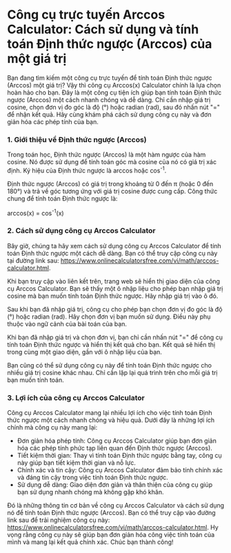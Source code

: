 Công cụ trực tuyến Arccos Calculator: Cách sử dụng và tính toán Định thức ngược (Arccos) của một giá trị
========================================================================================================

Bạn đang tìm kiếm một công cụ trực tuyến để tính toán Định thức ngược (Arccos) một giá trị? Vậy thì công cụ Arccos(x) Calculator chính là lựa chọn hoàn hảo cho bạn. Đây là một công cụ tiện ích giúp bạn tính toán Định thức ngược (Arccos) một cách nhanh chóng và dễ dàng. Chỉ cần nhập giá trị cosine, chọn đơn vị đo góc là độ (°) hoặc radian (rad), sau đó nhấn nút "=" để nhận kết quả. Hãy cùng khám phá cách sử dụng công cụ này và đơn giản hóa các phép tính của bạn.

### 1. Giới thiệu về Định thức ngược (Arccos)

Trong toán học, Định thức ngược (Arccos) là một hàm ngược của hàm cosine. Nó được sử dụng để tính toán góc mà cosine của nó có giá trị xác định. Ký hiệu của Định thức ngược là arccos hoặc cos<sup>-1</sup>.

Định thức ngược (Arccos) có giá trị trong khoảng từ 0 đến π (hoặc 0 đến 180°) và trả về góc tương ứng với giá trị cosine được cung cấp. Công thức chung để tính toán Định thức ngược là:

arccos(x) = cos<sup>-1</sup>(x)

### 2. Cách sử dụng công cụ Arccos Calculator

Bây giờ, chúng ta hãy xem cách sử dụng công cụ Arccos Calculator để tính toán Định thức ngược một cách dễ dàng. Bạn có thể truy cập công cụ này tại đường link sau: <https://www.onlinecalculatorsfree.com/vi/math/arccos-calculator.html>.

Khi bạn truy cập vào liên kết trên, trang web sẽ hiển thị giao diện của công cụ Arccos Calculator. Bạn sẽ thấy một ô nhập liệu cho phép bạn nhập giá trị cosine mà bạn muốn tính toán Định thức ngược. Hãy nhập giá trị vào ô đó.

Sau khi bạn đã nhập giá trị, công cụ cho phép bạn chọn đơn vị đo góc là độ (°) hoặc radian (rad). Hãy chọn đơn vị bạn muốn sử dụng. Điều này phụ thuộc vào ngữ cảnh của bài toán của bạn.

Khi bạn đã nhập giá trị và chọn đơn vị, bạn chỉ cần nhấn nút "=" để công cụ tính toán Định thức ngược và hiển thị kết quả cho bạn. Kết quả sẽ hiển thị trong cùng một giao diện, gần với ô nhập liệu của bạn.

Bạn cũng có thể sử dụng công cụ này để tính toán Định thức ngược cho nhiều giá trị cosine khác nhau. Chỉ cần lặp lại quá trình trên cho mỗi giá trị bạn muốn tính toán.

### 3. Lợi ích của công cụ Arccos Calculator

Công cụ Arccos Calculator mang lại nhiều lợi ích cho việc tính toán Định thức ngược một cách nhanh chóng và hiệu quả. Dưới đây là những lợi ích chính mà công cụ này mang lại:

- Đơn giản hóa phép tính: Công cụ Arccos Calculator giúp bạn đơn giản hóa các phép tính phức tạp liên quan đến Định thức ngược (Arccos).
- Tiết kiệm thời gian: Thay vì tính toán Định thức ngược bằng tay, công cụ này giúp bạn tiết kiệm thời gian và nỗ lực.
- Chính xác và tin cậy: Công cụ Arccos Calculator đảm bảo tính chính xác và đáng tin cậy trong việc tính toán Định thức ngược.
- Sử dụng dễ dàng: Giao diện đơn giản và thân thiện của công cụ giúp bạn sử dụng nhanh chóng mà không gặp khó khăn.

Đó là những thông tin cơ bản về công cụ Arccos Calculator và cách sử dụng nó để tính toán Định thức ngược (Arccos). Bạn có thể truy cập vào đường link sau để trải nghiệm công cụ này: <https://www.onlinecalculatorsfree.com/vi/math/arccos-calculator.html>. Hy vọng rằng công cụ này sẽ giúp bạn đơn giản hóa công việc tính toán của mình và mang lại kết quả chính xác. Chúc bạn thành công!